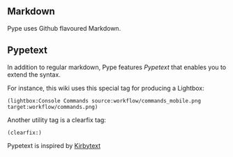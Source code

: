<!--
Title: Syntax
Description: The Pype Markdown flavour
Keywords: pype, markdown, syntax
-->
## Markdown
Pype uses Github flavoured Markdown.


## Pypetext
In addition to regular markdown, Pype features *Pypetext* that enables you to extend the syntax.

For instance, this wiki uses this special tag for producing a Lightbox:

```
(lightbox:Console Commands source:workflow/commands_mobile.png target:workflow/commands.png)
```

Another utility tag is a clearfix tag:
```
(clearfix:)
```

Pypetext is inspired by [Kirbytext](https://getkirby.com/docs/advanced/kirbytext)
